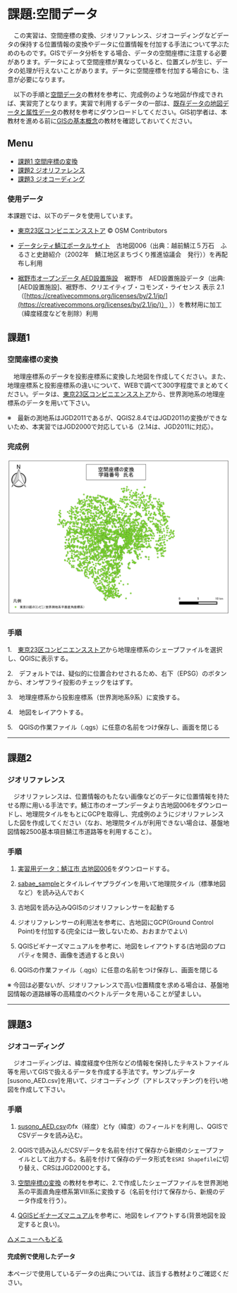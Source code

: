 # 課題:空間データ
　この実習は、空間座標の変換、ジオリファレンス、ジオコーディングなどデータの保持する位置情報の変換やデータに位置情報を付加する手法について学ぶためのものです。GISでデータ分析をする場合、データの空間座標に注意する必要があります。データによって空間座標が異なっていると、位置ズレが生じ、データの処理が行えないことがあります。データに空間座標を付加する場合にも、注意が必要になります。

　以下の手順と[空間データ]の教材を参考に、完成例のような地図が作成できれば、実習完了となります。実習で利用するデータの一部は、[既存データの地図データと属性データ]の教材を参考にダウンロードしてください。GIS初学者は、本教材を進める前に[GISの基本概念]の教材を確認しておいてください。


**Menu**
--------
* [課題1 空間座標の変換](#空間座標の変換)
* [課題2 ジオリファレンス](#ジオリファレンス)
* [課題3 ジオコーディング](#ジオコーディング)

### 使用データ
本課題では、以下のデータを使用しています。

- [東京23区コンビニエンスストア] © OSM Contributors

- [データシティ鯖江ポータルサイト]　古地図006（出典：越前鯖江５万石　ふるさと史跡紹介（2002年　鯖江地区まちづくり推進協議会　発行））を再配布し利用

- [裾野市オープンデータ AED設置施設]　裾野市　AED設置施設データ（出典:[AED設置施設]、裾野市、クリエイティブ・コモンズ・ライセンス 表示 2.1（[https://creativecommons.org/licenses/by/2.1/jp/](https://creativecommons.org/licenses/by/2.1/jp/)） ））を教材用に加工（緯度経度などを削除）利用


## 課題1
### 空間座標の変換
　地理座標系のデータを投影座標系に変換した地図を作成してください。また、地理座標系と投影座標系の違いについて、WEBで調べて300字程度でまとめてください。データは、[東京23区コンビニエンスストア]から、世界測地系の地理座標系のデータを用いて下さい。

※　最新の測地系はJGD2011であるが、QGIS2.8.4ではJGD2011の変換ができないため、本実習ではJGD2000で対応している（2.14は、JGD2011に対応）。

### 完成例
![完成例](pic/8-1.png)

### 手順
1.　[東京23区コンビニエンスストア]から地理座標系のシェープファイルを選択し、QGISに表示する。

2.　デフォルトでは、疑似的に位置合わせされるため、右下（EPSG）のボタンから、オンザフライ投影のチェックをはずす。

3.　地理座標系から投影座標系（世界測地系9系）に変換する。

4.　地図をレイアウトする。

5.　QGISの作業ファイル（.qgs）に任意の名前をつけ保存し、画面を閉じる

-------

## 課題2
### ジオリファレンス
　ジオリファレンスは、位置情報のもたない画像などのデータに位置情報を持たせる際に用いる手法です。鯖江市のオープンデータより古地図006をダウンロードし、地理院タイルをもとにGCPを取得し、完成例のようにジオリファレンスした図を作成してください（なお、地理院タイルが利用できない場合は、基盤地図情報2500基本項目鯖江市道路等を利用すること）。


### 手順
1. [実習用データ：鯖江市 古地図006](https://raw.githubusercontent.com/gis-oer/datasets/master/raster/006.jpg)をダウンロードする。

2. [sabae_sample](https://raw.githubusercontent.com/gis-oer/datasets/master/vector/sabae_sample.zip)とタイルレイヤプラグインを用いて地理院タイル（標準地図など）を読み込んでおく

4. 古地図を読み込みQGISのジオリファレンサーを起動する

5. ジオリファレンサーの利用法を参考に、古地図にGCP(Ground Control Point)を付加する(完全には一致しないため、おおまかでよい)

6. QGISビギナーズマニュアルを参考に、地図をレイアウトする(古地図のプロパティを開き、画像を透過すると良い)

7. QGISの作業ファイル（.qgs）に任意の名前をつけ保存し、画面を閉じる

※ 今回は必要ないが、ジオリファレンスで高い位置精度を求める場合は、基盤地図情報の道路縁等の高精度のベクトルデータを用いることが望ましい。

-------

## 課題3
### ジオコーディング
　ジオコーディングは、緯度経度や住所などの情報を保持したテキストファイル等を用いてGISで扱えるデータを作成する手法です。サンプルデータ[susono_AED.csv]を用いて、ジオコーディング（アドレスマッチング)を行い地図を作成して下さい。


### 手順
1. [susono_AED.csv](https://raw.githubusercontent.com/gis-oer/datasets/master/vector/susono_sample.zip)のfx（経度）とfy（緯度）のフィールドを利用し、QGISでCSVデータを読み込む。

2. QGISで読み込んだCSVデータを名前を付けて保存から新規のシェープファイルとして出力する。名前を付けて保存のデータ形式を`ESRI Shapefile`に切り替え、CRSはJGD2000とする。

3. [空間座標の変換] の教材を参考に、2.で作成したシェープファイルを世界測地系の平面直角座標系第Ⅷ系に変換する（名前を付けて保存から、新規のデータ作成を行う）。

4. [QGISビギナーズマニュアル]を参考に、地図をレイアウトする(背景地図を設定すると良い)。

[△メニューへもどる]



#### 完成例で使用したデータ
本ページで使用しているデータの出典については、該当する教材よりご確認ください。

[△メニューへもどる]:空間データ.md#menu
[QGISビギナーズマニュアル]:../QGISビギナーズマニュアル/QGISビギナーズマニュアル.md
[GRASSビギナーズマニュアル]:../GRASSビギナーズマニュアル/GRASSビギナーズマニュアル.md
[GISの基本概念]:../01_GISの基本概念/GISの基本概念.md
[既存データの地図データと属性データ]:../07_既存データの地図データと属性データ/既存データの地図データと属性データ.md
[空間データ]:../08_空間データ/空間データ.md
[空間データの結合・修正]:../10_空間データの統合・修正/空間データの統合・修正.md
[視覚的伝達]:../21_視覚的伝達/視覚的伝達.md
[政府統計局e-stat]:https://www.e-stat.go.jp/SG1/estat/eStatTopPortal.do
[国土数値情報]:http://nlftp.mlit.go.jp/ksj/
[基本的な空間解析]:../11_基本的な空間解析/基本的な空間解析.md
[ネットワーク分析]:../12_ネットワーク分析/ネットワーク分析.md
[領域分析]:../13_領域分析/領域分析.md
[点データの分析]:../14_点データの分析/点データの分析.md
[ラスタデータの分析]:../15_ラスタデータの分析/ラスタデータの分析.md
[空間補間]:../18_空間補間/空間補間.md
[政府統計局e-stat]:https://www.e-stat.go.jp/SG1/estat/eStatTopPortal.do
[国土数値情報]:http://nlftp.mlit.go.jp/ksj/
[地理情報科学教育用スライド（GIScスライド）]:http://curricula.csis.u-tokyo.ac.jp/slide/4.html
[裾野市オープンデータ AED設置施設]:http://linkdata.org/work/rdf1s1034i
[データシティ鯖江ポータルサイト]:http://data.city.sabae.lg.jp/
[空間座標の変換]:../08_空間データ/空間データ.md#空間座標の変換(測地系変換、投影変換)
[東京23区コンビニエンスストア]:https://github.com/gis-oer/datasets/raw/master/vector/tokyo23ku-cvs.zip


